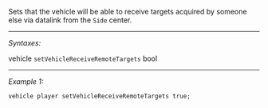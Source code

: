 Sets that the vehicle will be able to receive targets acquired by someone else via datalink from the `Side` center.


---
*Syntaxes:*

vehicle `setVehicleReceiveRemoteTargets` bool

---
*Example 1:*

```sqf
vehicle player setVehicleReceiveRemoteTargets true;
```